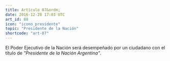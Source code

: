 ```yaml
---
title: Artículo 87&ordm;
date: 2016-12-28 17:03 UTC
art_id: 88
icon: "icono_presidente"
topic: "Presidente de la Nación"
shortcode: "art-87"
---
```

El Poder Ejecutivo de la Nación será desempeñado por un ciudadano con el título de _"Presidente de la Nación Argentina"_.
